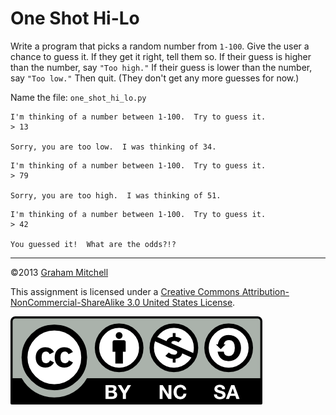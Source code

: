 # One Shot Hi-Lo


Write a program that picks a random number from `1-100`. Give the user a chance to guess it. If they get it right, tell them so. If their guess is higher than the number, say `"Too high."` If their guess is lower than the number, say `"Too low."` Then quit. (They don't get any more guesses for now.)

Name the file: `one_shot_hi_lo.py`
```
I'm thinking of a number between 1-100.  Try to guess it.
> 13

Sorry, you are too low.  I was thinking of 34.

```

```
I'm thinking of a number between 1-100.  Try to guess it.
> 79

Sorry, you are too high.  I was thinking of 51.

```

```
I'm thinking of a number between 1-100.  Try to guess it.
> 42

You guessed it!  What are the odds?!?

```

---


©2013 [Graham Mitchell](https://programmingbydoing.com/)


This assignment is licensed under a
[Creative Commons Attribution-NonCommercial-ShareAlike 3.0 United States License](https://creativecommons.org/licenses/by-nc-sa/3.0/us/deed.en_US).  

![Creative Commons License](images/by-nc-sa.png)
